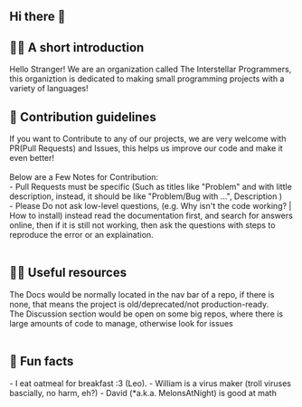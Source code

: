 ## Hi there 👋

<h2>🙋‍♀️ A short introduction</h2>
Hello Stranger! We are an organization called The Interstellar Programmers, this organiztion is dedicated to making small programming projects with a variety of languages!
<br>
<h2>🌈 Contribution guidelines</h2>
If you want to Contribute to any of our projects, we are very welcome with PR(Pull Requests) and Issues, this helps us improve our code and make it even better!<br><br>
Below are a Few Notes for Contribution:<br>
- Pull Requests must be specific (Such as titles like "Problem" and with little description, instead, it should be like "Problem/Bug with ...", Description )<br>
- Please Do not ask low-level questions, (e.g. Why isn't the code working? | How to install) instead read the documentation first, and search for answers online, then if it is still not working, then ask the questions with steps to reproduce the error or an explaination.<br>
<br>
<h2>👩‍💻 Useful resources</h2>
The Docs would be normally located in the nav bar of a repo, if there is none, that means the project is old/deprecated/not production-ready.<br>
The Discussion section would be open on some big repos, where there is large amounts of code to manage, otherwise look for issues<br>
<br>
<h2>🍿 Fun facts</h2>
- I eat oatmeal for breakfast :3 (Leo).
- William is a virus maker (troll viruses bascially, no harm, eh?)
- David (*a.k.a. MelonsAtNight) is good at math<br>
<br>
                  
